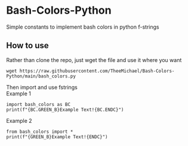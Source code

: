 # Bash-Colors-Python
Simple constants to implement bash colors in python f-strings

## How to use
Rather than clone the repo, just wget the file and use it where you want
```
wget https://raw.githubusercontent.com/TheeMichael/Bash-Colors-Python/main/bash_colors.py
```

Then import and use fstrings \
Example 1
```
import bash_colors as BC
print(f"{BC.GREEN_B}Example Text!{BC.ENDC}")
```
Example 2
```
from bash_colors import *
print(f"{GREEN_B}Example Text!{ENDC}")
```